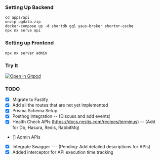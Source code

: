 ### Setting Up Backend

```shell
cd apps/api
unzip pgdata.zip
docker-compose up -d shortdb gql yaus-broker shortnr-cache
npx nx serve api
```

### Setting up Frontend

```shell
npx nx server admin
```

### Try It
[![Open in Gitpod](https://gitpod.io/button/open-in-gitpod.svg)](https://gitpod.io/#https://github.com/Samagra-Development/yaus)

### TODO
- [x] Migrate to Fastify
- [x] Add all the routes that are not yet implemented
- [x] Prisma Schema Setup
- [x] Posthog integration -- (Discuss and add events)
- [x] Health Check APIs (https://docs.nestjs.com/recipes/terminus) -- (Add for Db, Hasura, Redis, RabbitMq)
- [] Admin APIs
- [x] Integrate Swagger --- (Pending: Add detailed descriptions for APIs)
- [x] Added interceptor for API execution time tracking